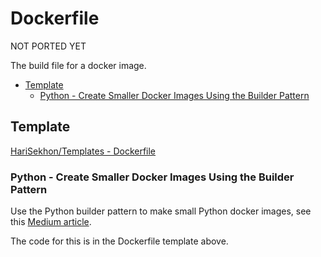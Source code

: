# Dockerfile

NOT PORTED YET

The build file for a docker image.

<!-- INDEX_START -->
- [Template](#template)
  - [Python - Create Smaller Docker Images Using the Builder Pattern](#python---create-smaller-docker-images-using-the-builder-pattern)
<!-- INDEX_END -->

## Template

[HariSekhon/Templates - Dockerfile](https://github.com/HariSekhon/Templates/blob/master/Dockerfile)

### Python - Create Smaller Docker Images Using the Builder Pattern

Use the Python builder pattern to make small Python docker images, see
this [Medium article](https://medium.com/@harisekhon/docker-python-builder-pattern-to-reduce-docker-image-size-e78feee68295).

The code for this is in the Dockerfile template above.
